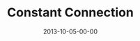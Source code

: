 ---
layout: message
category: message
series: "#culture"
title: "Constant Connection"
date: 2013-10-05-00-00
message_id: 822
sc-permalink-url: "http://soundcloud.com/crdschurch/constant-connection"
audio: "http://s3.amazonaws.com/crossroads-media/messages/audio/culture_03.mp3"
audio-duration: "46:10"
program: "http://s3.amazonaws.com/crossroads-media/documents/10_05-06_13Program_LO.pdf"
description: "Chuck Mingo talks about learning how to engage in #culture."
video: "http://s3.amazonaws.com/crossroads-media/messages/video/culture_03.mp4"
video-duration: "46:10"
yt-embed-url: "//www.youtube.com/embed/rBM--qk5MaE"
video-image: "http://s3.amazonaws.com/crossroads-media/images/culture_03_still.jpg"
tag: 
 - chuck-mingo
 - crossroads-church
 - culture
 - program
explicit: false
---